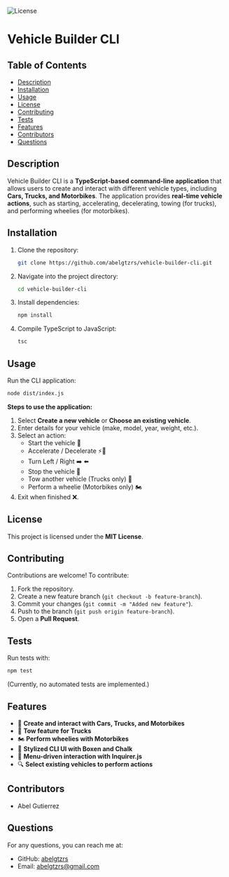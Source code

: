 ![License](https://img.shields.io/badge/license-MIT-green)
# Vehicle Builder CLI

## Table of Contents
- [Description](#description)
- [Installation](#installation)
- [Usage](#usage)
- [License](#license)
- [Contributing](#contributing)
- [Tests](#tests)
- [Features](#features)
- [Contributors](#contributors)
- [Questions](#questions)

## Description
Vehicle Builder CLI is a **TypeScript-based command-line application** that allows users to create and interact with different vehicle types, including **Cars, Trucks, and Motorbikes**. The application provides **real-time vehicle actions**, such as starting, accelerating, decelerating, towing (for trucks), and performing wheelies (for motorbikes).

## Installation
1. Clone the repository:
   ```bash
   git clone https://github.com/abelgtzrs/vehicle-builder-cli.git
   ```
2. Navigate into the project directory:
   ```bash
   cd vehicle-builder-cli
   ```
3. Install dependencies:
   ```bash
   npm install
   ```
4. Compile TypeScript to JavaScript:
   ```bash
   tsc
   ```

## Usage
Run the CLI application:
```bash
node dist/index.js
```

**Steps to use the application:**
1. Select **Create a new vehicle** or **Choose an existing vehicle**.
2. Enter details for your vehicle (make, model, year, weight, etc.).
3. Select an action:
   - Start the vehicle 🚀
   - Accelerate / Decelerate ⚡🐌
   - Turn Left / Right ➡️ ⬅️
   - Stop the vehicle 🛑
   - Tow another vehicle (Trucks only) 🚛
   - Perform a wheelie (Motorbikes only) 🏍️
4. Exit when finished ❌.

## License
This project is licensed under the **MIT License**.

## Contributing
Contributions are welcome! To contribute:
1. Fork the repository.
2. Create a new feature branch (`git checkout -b feature-branch`).
3. Commit your changes (`git commit -m "Added new feature"`).
4. Push to the branch (`git push origin feature-branch`).
5. Open a **Pull Request**.

## Tests
Run tests with:
```bash
npm test
```
(Currently, no automated tests are implemented.)

## Features
- 🚗 **Create and interact with Cars, Trucks, and Motorbikes**
- 🚛 **Tow feature for Trucks**
- 🏍️ **Perform wheelies with Motorbikes**
- 🎨 **Stylized CLI UI with Boxen and Chalk**
- 📜 **Menu-driven interaction with Inquirer.js**
- 🔍 **Select existing vehicles to perform actions**

## Contributors
- Abel Gutierrez

## Questions
For any questions, you can reach me at:
- GitHub: [abelgtzrs](https://github.com/abelgtzrs)
- Email: abelgtzrs@gmail.com

